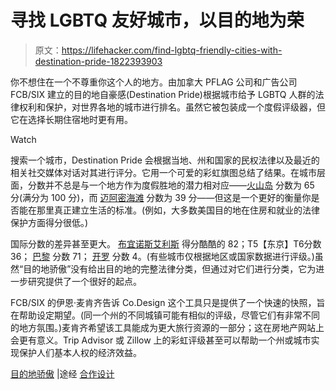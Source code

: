 # 寻找 LGBTQ 友好城市，以目的地为荣

> 原文：<https://lifehacker.com/find-lgbtq-friendly-cities-with-destination-pride-1822393903>

你不想住在一个不尊重你这个人的地方。由加拿大 PFLAG 公司和广告公司 FCB/SIX 建立的目的地自豪感(Destination Pride)根据城市给予 LGBTQ 人群的法律权利和保护，对世界各地的城市进行排名。虽然它被包装成一个度假评级器，但它在选择长期住宿地时更有用。

Watch

搜索一个城市，Destination Pride 会根据当地、州和国家的民权法律以及最近的相关社交媒体对话对其进行评分。它用一个可爱的彩虹旗图总结了结果。在城市层面，分数并不总是与一个地方作为度假胜地的潜力相对应——[火山岛](https://destinationpride.org/destination/united-states/new-york/fire-island) 分数为 65 分(满分为 100 分)，而 [迈阿密海滩](https://destinationpride.org/destination/united-states/florida/miami-beach) 分数为 39 分——但这是一个更好的衡量你是否能在那里真正建立生活的标准。(例如，大多数美国目的地在住房和就业的法律保护方面得分很低。)

国际分数的差异甚至更大。 [布宜诺斯艾利斯](https://destinationpride.org/destination/argentina/buenos-aires/buenos-aires) 得分酷酷的 82；T5【东京】T6分数 36； [巴黎](https://destinationpride.org/destination/france/ile-de-france/paris) 分数 71； [开罗](https://destinationpride.org/destination/egypt/cairo-governorate) 分数 4。(有些城市仅根据地区或国家数据进行评级。)虽然“目的地骄傲”没有给出目的地的完整法律分类，但通过对它们进行分类，它为进一步研究提供了一个很好的起点。

FCB/SIX 的伊恩·麦肯齐告诉 Co.Design 这个工具只是提供了一个快速的快照，旨在帮助设定期望。(同一个州的不同城镇可能有相似的评级，尽管它们有非常不同的地方氛围。)麦肯齐希望该工具能成为更大旅行资源的一部分；这在房地产网站上会更有意义。Trip Advisor 或 Zillow 上的彩虹评级甚至可以帮助一个州或城市实现保护人们基本人权的经济效益。

[目的地骄傲](https://destinationpride.org/) |途经 [合作设计](https://www.fastcodesign.com/90157969/this-map-visualizes-how-lbgtq-friendly-your-next-vacation-destination-is)
